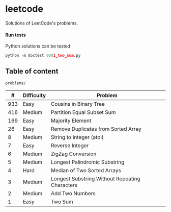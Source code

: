 # leetcode

Solutions of LeetCode's problems.

#### Run tests

Python solutions can be tested

```python
python -m doctest 0001_two_sum.py
```

## Table of content

`problems/`

|    # | Difficulty | Problem                                        |
| ---- | ---------- | ---------------------------------------------- |
|  933 | Easy       | Cousins in Binary Tree                         |
|  416 | Medium     | Partition Equal Subset Sum                     |
|  169 | Easy       | Majority Element                               |
|   26 | Easy       | Remove Duplicates from Sorted Array            |
|    8 | Medium     | String to Integer (atoi)                       |
|    7 | Easy       | Reverse Integer                                |
|    6 | Medium     | ZigZag Conversion                              |
|    5 | Medium     | Longest Palindromic Substring                  |
|    4 | Hard       | Median of Two Sorted Arrays                    |
|    3 | Medium     | Longest Substring Without Repeating Characters |
|    2 | Medium     | Add Two Numbers                                |
|    1 | Easy       | Two Sum                                        |

